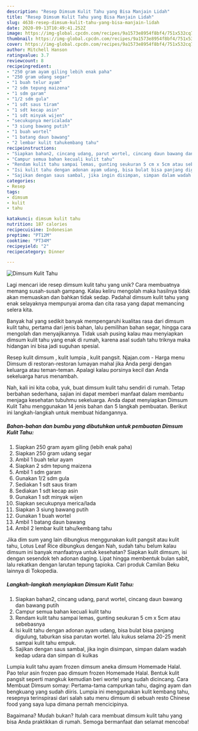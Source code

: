```yaml
---
description: "Resep Dimsum Kulit Tahu yang Bisa Manjain Lidah"
title: "Resep Dimsum Kulit Tahu yang Bisa Manjain Lidah"
slug: 4638-resep-dimsum-kulit-tahu-yang-bisa-manjain-lidah
date: 2020-09-13T10:49:41.252Z
image: https://img-global.cpcdn.com/recipes/9a1573e8954f8bf4/751x532cq70/dimsum-kulit-tahu-foto-resep-utama.jpg
thumbnail: https://img-global.cpcdn.com/recipes/9a1573e8954f8bf4/751x532cq70/dimsum-kulit-tahu-foto-resep-utama.jpg
cover: https://img-global.cpcdn.com/recipes/9a1573e8954f8bf4/751x532cq70/dimsum-kulit-tahu-foto-resep-utama.jpg
author: Mitchell Hanson
ratingvalue: 3.7
reviewcount: 8
recipeingredient:
- "250 gram ayam giling lebih enak paha"
- "250 gram udang segar"
- "1 buah telur ayam"
- "2 sdm tepung maizena"
- "1 sdm garam"
- "1/2 sdm gula"
- "1 sdt saus tiram"
- "1 sdt kecap asin"
- "1 sdt minyak wijen"
- "secukupnya mericalada"
- "3 siung bawang putih"
- "1 buah wortel"
- "1 batang daun bawang"
- "2 lembar kulit tahukembang tahu"
recipeinstructions:
- "Siapkan bahan2, cincang udang, parut wortel, cincang daun bawang dan bawang putih"
- "Campur semua bahan kecuali kulit tahu"
- "Rendam kulit tahu sampai lemas, gunting seukuran 5 cm x 5cm atau sebebasnya"
- "Isi kulit tahu dengan adonan ayam udang, bisa bulat bisa panjang digulung, taburkan sisa parutan wortel. lalu kukus selama 20-25 menit sampai kulit tahu empuk."
- "Sajikan dengan saus sambal, jika ingin disimpan, simpan dalam wadah kedap udara dan simpan di kulkas"
categories:
- Resep
tags:
- dimsum
- kulit
- tahu

katakunci: dimsum kulit tahu 
nutrition: 187 calories
recipecuisine: Indonesian
preptime: "PT12M"
cooktime: "PT34M"
recipeyield: "2"
recipecategory: Dinner

---
```



![Dimsum Kulit Tahu](https://img-global.cpcdn.com/recipes/9a1573e8954f8bf4/751x532cq70/dimsum-kulit-tahu-foto-resep-utama.jpg)

Lagi mencari ide resep dimsum kulit tahu yang unik? Cara membuatnya memang susah-susah gampang. Kalau keliru mengolah maka hasilnya tidak akan memuaskan dan bahkan tidak sedap. Padahal dimsum kulit tahu yang enak selayaknya mempunyai aroma dan cita rasa yang dapat memancing selera kita.

Banyak hal yang sedikit banyak mempengaruhi kualitas rasa dari dimsum kulit tahu, pertama dari jenis bahan, lalu pemilihan bahan segar, hingga cara mengolah dan menyajikannya. Tidak usah pusing kalau mau menyiapkan dimsum kulit tahu yang enak di rumah, karena asal sudah tahu triknya maka hidangan ini bisa jadi suguhan spesial.

Resep kulit dimsum , kulit lumpia , kulit pangsit. Njajan.com - Harga menu Dimsum di restoran-restoran lumayan mahal jika Anda pergi dengan keluarga atau teman-teman. Apalagi kalau porsinya kecil dan Anda sekeluarga harus menambah.


Nah, kali ini kita coba, yuk, buat dimsum kulit tahu sendiri di rumah. Tetap berbahan sederhana, sajian ini dapat memberi manfaat dalam membantu menjaga kesehatan tubuhmu sekeluarga. Anda dapat menyiapkan Dimsum Kulit Tahu menggunakan 14 jenis bahan dan 5 langkah pembuatan. Berikut ini langkah-langkah untuk membuat hidangannya.

<!--inarticleads1-->

##### Bahan-bahan dan bumbu yang dibutuhkan untuk pembuatan Dimsum Kulit Tahu:

1. Siapkan 250 gram ayam giling (lebih enak paha)
1. Siapkan 250 gram udang segar
1. Ambil 1 buah telur ayam
1. Siapkan 2 sdm tepung maizena
1. Ambil 1 sdm garam
1. Gunakan 1/2 sdm gula
1. Sediakan 1 sdt saus tiram
1. Sediakan 1 sdt kecap asin
1. Gunakan 1 sdt minyak wijen
1. Siapkan secukupnya merica/lada
1. Siapkan 3 siung bawang putih
1. Gunakan 1 buah wortel
1. Ambil 1 batang daun bawang
1. Ambil 2 lembar kulit tahu/kembang tahu


Jika dim sum yang lain dibungkus menggunakan kulit pangsit atau kulit tahu, Lotus Leaf Rice dibungkus dengan Nah, sudah tahu belum kalau dimsum ini banyak manfaatnya untuk kesehatan? Siapkan kulit dimsum, isi dengan sesendok teh adonan daging. Lipat hingga membentuk bulan sabit, lalu rekatkan dengan larutan tepung tapioka. Cari produk Camilan Beku lainnya di Tokopedia. 

<!--inarticleads2-->

##### Langkah-langkah menyiapkan Dimsum Kulit Tahu:

1. Siapkan bahan2, cincang udang, parut wortel, cincang daun bawang dan bawang putih
1. Campur semua bahan kecuali kulit tahu
1. Rendam kulit tahu sampai lemas, gunting seukuran 5 cm x 5cm atau sebebasnya
1. Isi kulit tahu dengan adonan ayam udang, bisa bulat bisa panjang digulung, taburkan sisa parutan wortel. lalu kukus selama 20-25 menit sampai kulit tahu empuk.
1. Sajikan dengan saus sambal, jika ingin disimpan, simpan dalam wadah kedap udara dan simpan di kulkas


Lumpia kulit tahu ayam frozen dimsum aneka dimsum Homemade Halal. Pao telur asin frozen pao dimsum frozen Homemade Halal. Bentuk kulit pangsit seperti mangkuk kemudian beri wortel yang sudah dicincang. Cara Membuat Dimsum somay: Pertama-tama campurkan tahu, daging ayam dan bengkuang yang sudah diiris. Lumpia ini menggunakan kulit kembang tahu, resepnya terinspirasi dari salah satu menu dimsum di sebuah resto Chinese food yang saya lupa dimana pernah mencicipinya. 

Bagaimana? Mudah bukan? Itulah cara membuat dimsum kulit tahu yang bisa Anda praktikkan di rumah. Semoga bermanfaat dan selamat mencoba!
